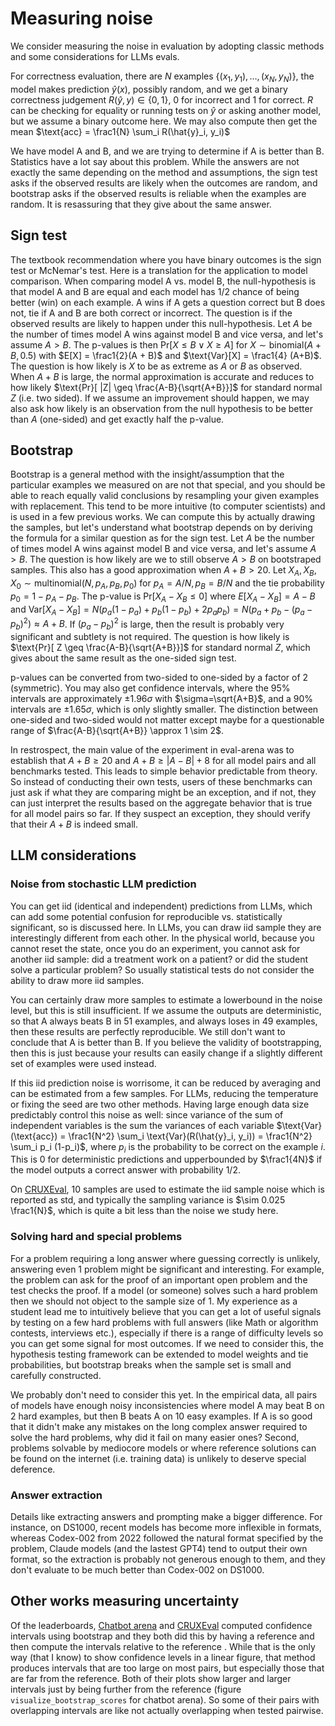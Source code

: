 # Measuring noise

We consider measuring the noise in evaluation by adopting classic methods and some considerations for LLMs evals.

For correctness evaluation, there are $N$ examples $\{(x_1, y_1), \ldots, (x_N, y_N)\}$,
the model makes prediction $\hat{y}(x)$, possibly random, and we get a binary correctness judgement $R(\hat{y}, y) \in \{0, 1\}$, 0 for incorrect and 1 for correct. $R$ can be checking for equality or running tests on $\hat{y}$ or asking another model, but we assume a binary outcome here.
We may also compute then get the mean $\text{acc} = \frac1{N} \sum_i R(\hat{y}_i, y_i)$ 

We have model A and B, and we are trying to determine if A is better than B.
Statistics have a lot say about this problem. While the answers are not exactly the same depending on the method and assumptions, the sign test asks if the observed results are likely when the outcomes are random, and bootstrap asks if the observed results is reliable when the examples are random. It is resassuring that they give about the same answer.

## Sign test
The textbook recommendation where you have binary outcomes is the sign test or McNemar's test. Here is a translation for the application to model comparison.
When comparing model A vs. model B, the null-hypothesis is that model A and B are equal and each model has 1/2 chance of being better (win) on each example. A wins if A gets a question correct but B does not, tie if A and B are both correct or incorrect. The question is if the observed results are likely to happen under this null-hypothesis.
Let $A$ be the number of times model A wins against model B and vice versa, and let's assume $A > B$. 
The p-values is then $\text{Pr}[X \leq B \lor X \geq A]$ for $X \sim \text{binomial}(A+B, 0.5)$ with $E[X] = \frac1{2}(A + B)$ and $\text{Var}[X] = \frac1{4} (A+B)$. The question is how likely is $X$ to be as extreme as $A$ or $B$ as observed. When $A+B$ is large, the normal approximation is accurate and reduces to how likely $\text{Pr}[ |Z| \geq \frac{A-B}{\sqrt{A+B}}]$ for standard normal $Z$ (i.e. two sided). If we assume an improvement should happen, we may also ask how likely is an observation from the null hypothesis to be better than $A$ (one-sided) and get exactly half the p-value.

<!-- This null hypotehsis is equivalent to predicting from the mixture model where predictions of A and B are used with probability 1/2 each. This method can be implemented to produce variance and higher accuracies. -->

## Bootstrap
Bootstrap is a general method with the insight/assumption that the particular examples we measured on are not that special, and you should be able to reach equally valid conclusions by resampling your given examples with replacement.
This tend to be more intuitive (to computer scientists) and is used in a few previous works.
We can compute this by actually drawing the samples, but let's understand what bootstrap depends on by deriving the formula for a similar question as for the sign test.
Let $A$ be the number of times model A wins against model B and vice versa, and let's assume $A > B$. The question is how likely are we to still observe $A > B$ on bootstraped samples. This also has a good approximation when $A + B > 20$.
Let $X_A, X_B, X_0 \sim \text{multinomial}(N, p_A, p_B, p_0)$ for $p_A = A / N, p_B = B / N$ and the tie probability $p_0 = 1 - p_A - p_B$.
The p-value is $\text{Pr}[X_A - X_B \leq 0]$ where $E[X_A - X_B] = A - B$ and $\text{Var}[X_A - X_B] = N \left(p_a (1-p_a) + p_b (1-p_b) + 2 p_a p_b\right) = N (p_a + p_b - (p_a - p_b)^2) \approx A + B$. If $(p_a-p_b)^2$ is large, then the result is probably very significant and subtlety is not required. 
The question is how likely is $\text{Pr}[ Z \geq \frac{A-B}{\sqrt{A+B}}]$ for standard normal $Z$, which gives about the same result as the one-sided sign test. 


p-values can be converted from two-sided to one-sided by a factor of 2 (symmetric). You may also get confidence intervals, where the 95% intervals are approximately $\pm 1.96\sigma$ with $\sigma=\sqrt{A+B}$, and a 90% intervals are $\pm1.65 \sigma$, which is only slightly smaller. The distinction between one-sided and two-sided would not matter except maybe for a questionable range of $\frac{A-B}{\sqrt{A+B}} \approx 1 \sim 2$. 

In restrospect, the main value of the experiment in eval-arena was to establish that $A + B \geq 20$ and $A + B \geq |A - B| +  8$ for all model pairs and all benchmarks tested.
This leads to simple behavior predictable from theory. So instead of conducting their own tests, users of these benchmarks can just ask if what they are comparing might be an exception, and if not, they can just interpret the results based on the aggregate behavior that is true for all model pairs so far. If they suspect an exception, they should verify that their $A+B$ is indeed small.

## LLM considerations

### Noise from stochastic LLM prediction
You can get iid (identical and independent) predictions from LLMs, which can add some potential confusion for reproducible vs. statistically significant, so is discussed here.
In LLMs, you can draw iid sample they are interestingly different from each other. In the physical world, because you cannot reset the state, once you do an experiment, you cannot ask for another iid sample: did a treatment work on a patient? or did the student solve a particular problem? So usually statistical tests do not consider the ability to draw more iid samples.

You can certainly draw more samples to estimate a lowerbound in the noise level, but this is still insufficient. If we assume the outputs are deterministic, so that A always beats B in 51 examples, and always loses in 49 examples, then these results are perfectly reproducible. We still don't want to conclude that A is better than B. If you believe the validity of bootstrapping, then this is just because your results can easily change if a slightly different set of examples were used instead. 


If this iid prediction noise is worrisome, it can be reduced by averaging and can be estimated from a few samples.
For LLMs, reducing the temperature or fixing the seed are two other methods.
Having large enough data size predictably control this noise as well:
since variance of the sum of independent variables is the sum the variances of each variable
$\text{Var}(\text{acc}) = \frac1{N^2} \sum_i \text{Var}(R(\hat{y}_i, y_i)) = \frac1{N^2} \sum_i p_i (1-p_i)$,
where $p_i$ is the probability to be correct on the example $i$.
This is 0 for deterministic predictions and upperbounded by $\frac1{4N}$ if the model outputs a correct answer with probability 1/2.
<!-- sampling is only part of it -->

On [CRUXEval](https://crux-eval.github.io/eval-arena/model_CRUXEval-output.html#model_table), 10 samples are used to estimate the iid sample noise which is reported as std,
and typically the sampling variance is $\sim 0.025 \frac1{N}$, which is quite a bit less than the noise we study here.

### Solving hard and special problems 

For a problem requiring a long answer where guessing correctly is unlikely, answering even 1 problem might be significant and interesting. For example, the problem can ask for the proof of an important open problem and the test checks the proof. If a model (or someone) solves such a hard problem then we should not object to the sample size of 1.
My experience as a student lead me to intuitively believe that you can get a lot of useful signals by testing on a few hard problems with full answers (like Math or algorithm contests, interviews etc.), especially if there is a range of difficulty levels so you can get some signal for most outcomes. If we need to consider this, the hypothesis testing framework can be extended to model weights and tie probabilities, but bootstrap breaks when the sample set is small and carefully constructed. 

We probably don't need to consider this yet. In the empirical data, all pairs of models have enough noisy inconsistencies where model A may beat B on 2 hard examples, but then B beats A on 10 easy examples. If A is so good that it didn't make any mistakes on the long complex answer required to solve the hard problems, why did it fail on many easier ones? Second, problems solvable by mediocore models or where reference solutions can be found on the internet (i.e. training data) is unlikely to deserve special deference.

### Answer extraction

Details like extracting answers and prompting make a bigger difference. For instance, on DS1000, recent models has become more inflexible in formats, whereas Codex-002 from 2022 followed the natural format specified by the problem, Claude models (and the lastest GPT4) tend to output their own format, so the extraction is probably not generous enough to them, and they don't evaluate to be much better than Codex-002 on DS1000.



## Other works measuring uncertainty
Of the leaderboards, [Chatbot arena](https://chat.lmsys.org/) and [CRUXEval](https://crux-eval.github.io/) computed confidence intervals using bootstrap
and they both did this by having a reference and then compute the intervals relative to the reference . While that is the only way (that I know) to show confidence levels in a linear figure, that method produces intervals that are too large on most pairs, but especially those that are far from the reference. Both of their plots show larger and larger intervals just by being further from the reference (figure `visualize_bootstrap_scores` for chatbot arena). So some of their pairs with overlapping intervals are like not actually overlapping when tested pairwise.
